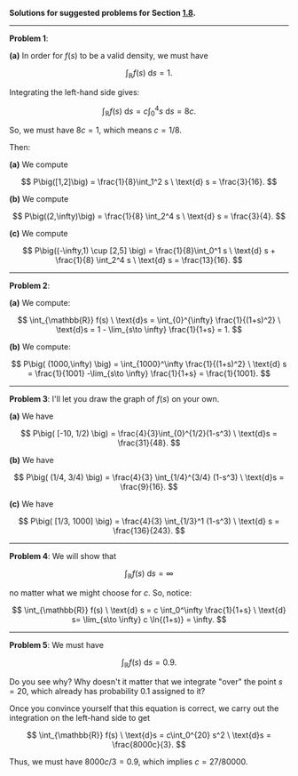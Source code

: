 **Solutions for suggested problems for Section [1.8](./03-suggested-problems.md).**

---

**Problem 1**: 

**(a)** In order for $f(s)$ to be a valid density, we must have

$$
\int_{\mathbb{R}} f(s) \ \text{d} s = 1.
$$

Integrating the left-hand side gives:

$$
\int_{\mathbb{R}} f(s) \ \text{d} s = c\int_0^4 s \ \text{d} s = 8c.
$$

So, we must have $8c = 1$, which means $c=1/8$.

Then:

**(a)** We compute

$$
P\big([1,2]\big) = \frac{1}{8}\int_1^2 s \ \text{d} s = \frac{3}{16}.
$$

**(b)** We compute

$$
P\big((2,\infty)\big) = \frac{1}{8} \int_2^4 s \ \text{d} s = \frac{3}{4}.
$$

**(c)** We compute

$$
P\big((-\infty,1) \cup [2,5] \big) = \frac{1}{8}\int_0^1 s \ \text{d} s + \frac{1}{8} \int_2^4 s \ \text{d} s = \frac{13}{16}.
$$

---

**Problem 2**: 

**(a)** We compute:

$$
\int_{\mathbb{R}} f(s) \ \text{d}s = \int_{0}^{\infty} \frac{1}{(1+s)^2} \ \text{d}s = 1 - \lim_{s\to \infty} \frac{1}{1+s} = 1.
$$

**(b)** We compute:

$$
P\big( (1000,\infty) \big) = \int_{1000}^\infty \frac{1}{(1+s)^2} \ \text{d} s = \frac{1}{1001} -\lim_{s\to \infty} \frac{1}{1+s} = \frac{1}{1001}.
$$

---

**Problem 3**: I'll let you draw the graph of $f(s)$ on your own.

**(a)** We have

$$
P\big( [-10, 1/2) \big) = \frac{4}{3}\int_{0}^{1/2}(1-s^3) \ \text{d}s = \frac{31}{48}.
$$

**(b)** We have

$$
P\big( (1/4, 3/4) \big) = \frac{4}{3} \int_{1/4}^{3/4} (1-s^3) \ \text{d}s = \frac{9}{16}.
$$

**(c)** We have

$$
P\big( [1/3, 1000] \big) = \frac{4}{3} \int_{1/3}^1 (1-s^3) \ \text{d} s = \frac{136}{243}.
$$

---

**Problem 4**: We will show that

$$
\int_{\mathbb{R}} f(s) \ \text{d} s = \infty
$$

no matter what we might choose for $c$. So, notice:

$$
\int_{\mathbb{R}} f(s) \ \text{d} s = c \int_0^\infty \frac{1}{1+s} \ \text{d} s= \lim_{s\to \infty} c \ln{(1+s)} = \infty.
$$

---

**Problem 5**: We must have

$$
\int_{\mathbb{R}} f(s) \ \text{d}s = 0.9.
$$

Do you see why? Why doesn't it matter that we integrate "over" the point $s=20$, which already has probability $0.1$ assigned to it?

Once you convince yourself that this equation is correct, we carry out the integration on the left-hand side to get

$$
\int_{\mathbb{R}} f(s) \ \text{d}s = c\int_0^{20} s^2 \ \text{d}s = \frac{8000c}{3}.
$$

Thus, we must have $8000c/3=0.9$, which implies $c=27/80000$.